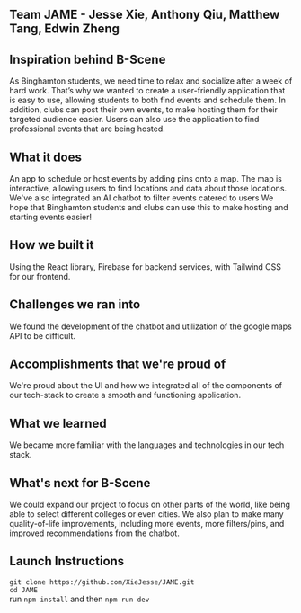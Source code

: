 ## Team JAME - Jesse Xie, Anthony Qiu, Matthew Tang, Edwin Zheng

## Inspiration behind B-Scene
As Binghamton students, we need time to relax and socialize after a week of hard work. That’s why we wanted to create a user-friendly application that is easy to use, allowing students to both find events and schedule them. In addition, clubs can post their own events, to make hosting them for their targeted audience easier. Users can also use the application to find professional events that are being hosted.

## What it does
An app to schedule or host events by adding pins onto a map. The map is interactive, allowing users to find locations and data about those locations. We've also integrated an AI chatbot to filter events catered to users We hope that Binghamton students and clubs can use this to make hosting and starting events easier!

## How we built it
Using the React library, Firebase for backend services, with Tailwind CSS for our frontend.

## Challenges we ran into
We found the development of the chatbot and utilization of the google maps API to be difficult.

## Accomplishments that we're proud of
We're proud about the UI and how we integrated all of the components of our tech-stack to create a smooth and functioning application.

## What we learned
We became more familiar with the languages and technologies in our tech stack.

## What's next for B-Scene
We could expand our project to focus on other parts of the world, like being able to select different colleges or even cities. We also plan to make many quality-of-life improvements, including more events, more filters/pins, and improved recommendations from the chatbot.

## Launch Instructions
``git clone https://github.com/XieJesse/JAME.git``  
``cd JAME``  
run `` npm install `` and then ``npm run dev``
